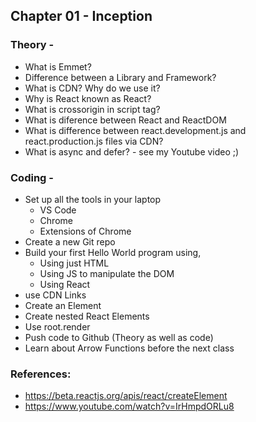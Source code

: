 ## Chapter 01 - Inception
### Theory -
- What is Emmet?
- Difference between a Library and Framework?
- What is CDN? Why do we use it?
- Why is React known as React?
- What is crossorigin in script tag?
- What is diference between React and ReactDOM
- What is difference between react.development.js and react.production.js files via CDN?
- What is async and defer? - see my Youtube video ;)
### Coding -
- Set up all the tools in your laptop
  - VS Code
  - Chrome
  - Extensions of Chrome
- Create a new Git repo
- Build your first Hello World program using,
  - Using just HTML
  - Using JS to manipulate the DOM
  - Using React
- use CDN Links
- Create an Element
- Create nested React Elements
- Use root.render
- Push code to Github (Theory as well as code)
- Learn about Arrow Functions before the next class
### References:
- https://beta.reactjs.org/apis/react/createElement
- https://www.youtube.com/watch?v=IrHmpdORLu8

